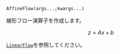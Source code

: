 ```
AffineFlow(args...;kwargs...)
```

線形フロー演算子を作成します。

$$
z = Ax + b
$$

[`LinearFlow`](@ref)を参照してください。
